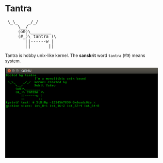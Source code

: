 # Tantra

<pre>
 \_\_    _/_/
     \__/
     (o0)\________
     (#_)\ tantra )\
        ||------w |
        ||       ||
</pre>

Tantra is hobby unix-like kernel. The __sanskrit__ word `tantra` (तंत्र) means system.

![Tantra](docs/screenshot.png)
